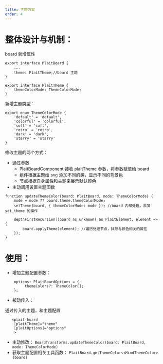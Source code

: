 ```yaml
---
title: 主题方案
order: 4
---
```


# 整体设计与机制：

board 新增属性

```
export interface PlaitBoard {
  	...
	theme: PlaitTheme;//board 主题
}

export interface PlaitTheme {
    themeColorMode: ThemeColorMode;
}

```

新增主题类型：

```
export enum ThemeColorMode {
    'default' = 'default',
    'colorful' = 'colorful',
    'soft' = 'soft',
    'retro' = 'retro',
    'dark' = 'dark',
    'starry' = 'starry'
}
```

修改主题的两个方式：

- 通过参数
    - PlaitBoardComponent 接收 plaitTheme 参数，将参数赋值给 board
    - 组件根据主题给 svg 添加不同的类，显示不同的背景色
    - 节点根据自身属性和主题来展示默认颜色
- 主动调用设置主题函数


```
function updateThemeColor(board: PlaitBoard, mode: ThemeColorMode) {
    mode = mode ?? board.theme.themeColorMode;
    setTheme(board, { themeColorMode: mode }); //board 内部处理，添加 set_theme 的操作

    depthFirstRecursion((board as unknown) as PlaitElement, element => {
        board.applyTheme(element); //遍历处理节点，抹除与颜色相关的属性
    });
}
```



# 使用：

- 增加主题配置参数：


```
    options: PlaitBoardOptions = {
         themeColors?: ThemeColor[];
    };
```

- 被动传入：


通过传入的主题，和主题配置

```
   <plait-board
	[plaitTheme]="theme"
    [plaitOptions]="options"
	>
```

- 主动修改：  `BoardTransforms.updateThemeColor(board: PlaitBoard, mode: ThemeColorMode)`  
- 获取主题配置相关工具函数：  `PlaitBoard.getThemeColors<MindThemeColor>(board)`  










